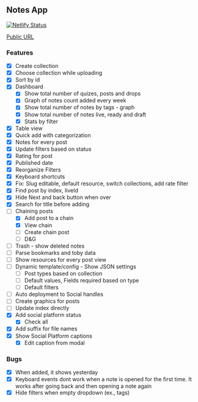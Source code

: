 ## Notes App

[![Netlify Status](https://api.netlify.com/api/v1/badges/4b034bd0-06d8-4087-a4e1-fb0c99603985/deploy-status)](https://app.netlify.com/sites/notes-appx/deploys)

[Public URL](https://notes-appx.netlify.com)

### Features

- [x] Create collection
- [x] Choose collection while uploading
- [x] Sort by id
- [x] Dashboard
  - [x] Show total number of quizes, posts and drops
  - [x] Graph of notes count added every week
  - [x] Show total number of notes by tags - graph
  - [x] Show total number of notes live, ready and draft
  - [x] Stats by filter
- [x] Table view
- [x] Quick add with categorization
- [x] Notes for every post
- [x] Update filters based on status
- [x] Rating for post
- [x] Published date
- [x] Reorganize Filters
- [x] Keyboard shortcuts
- [x] Fix: Slug editable, default resource, switch collections, add rate filter
- [x] Find post by index, liveId
- [x] Hide Next and back button when over
- [x] Search for title before adding
- [ ] Chaining posts
  - [x] Add post to a chain
  - [x] View chain
  - [ ] Create chain post
  - [ ] D&G
- [ ] Trash - show deleted notes
- [ ] Parse bookmarks and toby data
- [ ] Show resources for every post view
- [ ] Dynamic template/config - Show JSON settings
  - [ ] Post types based on collection
  - [ ] Default values, Fields required based on type
  - [ ] Default filters
- [ ] Auto deployment to Social handles
- [ ] Create graphics for posts
- [ ] Update index directly
- [x] Add social platform status
  - [x] Check all
- [x] Add suffix for file names
- [x] Show Social Platform captions
  - [x] Edit caption from modal

### Bugs

- [x] When added, it shows yesterday
- [x] Keyboard events dont work when a note is opened for the first time. It works after going back and then opening a note again
- [x] Hide filters when empty dropdown (ex., tags)

